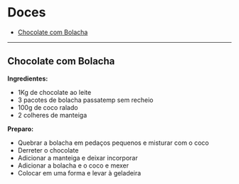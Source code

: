 # Doces

<!-- START doctoc generated TOC please keep comment here to allow auto update -->
<!-- DON'T EDIT THIS SECTION, INSTEAD RE-RUN doctoc TO UPDATE -->


- [Chocolate com Bolacha](#chocolate-com-bolacha)

<!-- END doctoc generated TOC please keep comment here to allow auto update -->

---

## Chocolate com Bolacha

**Ingredientes:**

- 1Kg de chocolate ao leite
- 3 pacotes de bolacha passatemp sem recheio
- 100g de coco ralado
- 2 colheres de manteiga

**Preparo:**

- Quebrar a bolacha em pedaços pequenos e misturar com o coco
- Derreter o chocolate
- Adicionar a manteiga e deixar incorporar
- Adicionar a bolacha e o coco e mexer
- Colocar em uma forma e levar à geladeira
